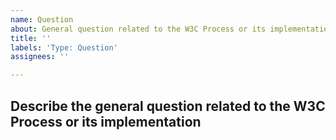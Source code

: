 ```yaml
---
name: Question
about: General question related to the W3C Process or its implementation
title: ''
labels: 'Type: Question'
assignees: ''

---
```


## Describe the general question related to the W3C Process or its implementation
